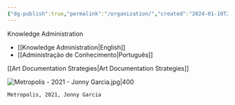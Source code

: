 ```yaml
---
{"dg-publish":true,"permalink":"/organization/","created":"2024-01-10T20:46:23.749-05:00","updated":"2024-01-11T10:01:46.217-05:00"}
---
```


Knowledge Administration
- [[Knowledge Administration\|English]]
- [[Administração de Conhecimento\|Português]]

[[Art Documentation Strategies\|Art Documentation Strategies]]

![Metropolis - 2021 - Jonny Garcia.jpg|400](/img/user/MEDIA/Metropolis%20-%202021%20-%20Jonny%20Garcia.jpg)

```
Metropolis, 2021, Jonny Garcia
```
